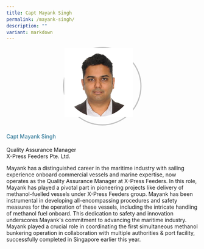 ```yaml
---
title: Capt Mayank Singh
permalink: /mayank-singh/
description: ""
variant: markdown
---
```

<div class="row">
<div class="col is-3">
	<div class="speaker-image-wrapper"><img src="/images/Speakers/2024/New Images/Mayank Singh.png"></div></div>
<div class="col is-9 speaker-details">
<h4>Capt           Mayank Singh</h4>
<p>          Quality Assurance Manager<br>          X-Press Feeders Pte. Ltd.</p>
<p>          Mayank has a distinguished career in the maritime industry with sailing experience onboard commercial vessels and marine expertise, now operates as the Quality Assurance Manager at X-Press Feeders. In this role, Mayank has played a pivotal part in pioneering projects like delivery of methanol-fuelled vessels under X-Press Feeders group. Mayank has been instrumental in developing all-encompassing procedures and safety measures for the operation of these vessels, including the intricate handling of methanol fuel onboard. This dedication to safety and innovation underscores Mayank's commitment to advancing the maritime industry. Mayank played a crucial role in coordinating the first simultaneous methanol bunkering operation in collaboration with multiple authorities &amp; port facility, successfully completed in Singapore earlier this year.</p>
</div>
</div>

<style type="text/css"> 
	 .speaker-image-wrapper{
    height: 200px;
    width: 200px;
    border-radius: 50%;
    margin: 0 auto;
border: solid 3px #c1c1c1;
  }
  .image-adjust{
		object-fit: cover;
		height: 220px;
		width: 100%;
		border-radius:50%;
		object-position: top center;
	}
.is-left{
text-align: left;
}
h4{
font-weight: 500; 
color: #337B9A !important;
}
.speaker-details p { text-align: justified; }
</style>

